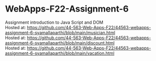 # WebApps-F22-Assignment-6
Assignment introduction to Java Script and DOM <br>
Hosted at: https://github.com/44-563-Web-Apps-F22/44563-webapps-assignment-6-syamallaparthi/blob/main/musician.html <br>
Hosted at: https://github.com/44-563-Web-Apps-F22/44563-webapps-assignment-6-syamallaparthi/blob/main/discount.html <br>
Hosted at: https://github.com/44-563-Web-Apps-F22/44563-webapps-assignment-6-syamallaparthi/blob/main/vacation.html <br>
